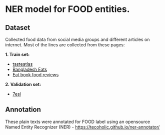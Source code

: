 # NER model for FOOD entities.

## Dataset

Collected food data from social media groups and different articles on internet. Most of the lines are collected from these pages:

**1. Train set:**

- [tasteatlas](https://www.tasteatlas.com/ "tasteatlas")
- [Bangladesh Eats](https://www.facebook.com/groups/BangladeshEats "Bangladesh Eats")
- [Eat book food reviews](https://eatbook.sg/category/food-reviews/ "-      Eat book food reviews")

**2. Validation set:**

- [7esl](https://7esl.com/food-vocabulary/ "7esl")

## Annotation

These plain texts were annotated for FOOD label using an opensource Named Entity Recognizer (NER) - https://tecoholic.github.io/ner-annotator/
